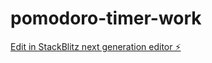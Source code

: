 # pomodoro-timer-work

[Edit in StackBlitz next generation editor ⚡️](https://stackblitz.com/~/github.com/tcaslan/pomodoro-timer-work)